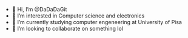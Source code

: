 - 👋 Hi, I’m @DaDaDaGit
- 👀 I’m interested in Computer science and electronics
- 🌱 I’m currently studying computer engeneering at University of Pisa
- 💞️ I’m looking to collaborate on something lol

<!---
DaDaDaGit/DaDaDaGit is a ✨ special ✨ repository because its `README.md` (this file) appears on your GitHub profile.
You can click the Preview link to take a look at your changes.
--->
